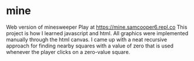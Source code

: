 # mine
Web version of minesweeper
Play at https://mine.samcooper6.repl.co
This project is how I learned javascript and html. All graphics were implemented manually through the html canvas.
I came up with a neat recursive approach for finding nearby squares with a value of zero that is used whenever the player clicks on a zero-value square.
